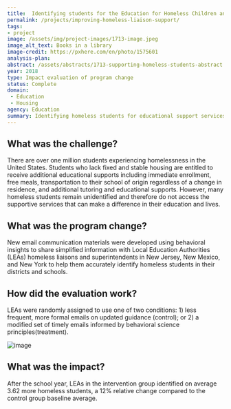 ```yaml
---
title:  Identifying students for the Education for Homeless Children and Youth Program
permalink: /projects/improving-homeless-liaison-support/
tags:
- project  
image: /assets/img/project-images/1713-image.jpeg
image_alt_text: Books in a library
image-credit: https://pxhere.com/en/photo/1575601
analysis-plan: 
abstract: /assets/abstracts/1713-supporting-homeless-students-abstract.pdf
year: 2018  
type: Impact evaluation of program change
status: Complete
domain:
 - Education
 - Housing
agency: Education
summary: Identifying homeless students for educational support services
---
```

## What was the challenge?

There are over one million students experiencing homelessness in the United States. Students who lack fixed and stable housing are entitled to receive additional educational supports including immediate enrollment, free meals, transportation to their school of origin regardless of a change in residence, and additional tutoring and educational supports. However, many homeless students remain unidentified and therefore do not access the supportive services that can make a difference in their education and lives.

## What was the program change?

New email communication materials were developed using behavioral insights to share simplified information with Local Education Authorities (LEAs) homeless liaisons and superintendents in New Jersey, New Mexico, and New York to help them accurately identify homeless students in their districts and schools.

## How did the evaluation work?

LEAs were randomly assigned to use one of two conditions: 1) less frequent, more formal emails on updated guidance (control); or 2) a modified set of timely emails informed by behavioral science principles(treatment).

![image]({{site.baseurl}}/assets/img/project-images/1713-graph.webp)

## What was the impact?

After the school year, LEAs in the intervention group identified on average 3.62 more homeless students, a 12% relative change compared to the control group baseline average.

